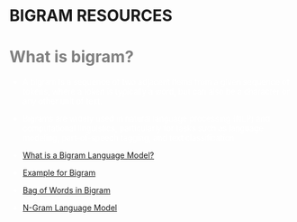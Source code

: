<h1>

 **BIGRAM RESOURCES**

</h1>

<span style="color:grey">
<h1> What is bigram?</h1>



<span style="color:white">

* A bigram is a sequence of two adjacent items from a given sequence of tokens, where a token is typically a word, but can also be a character or any other unit of text.
*  Bigrams are widely used in natural language processing (NLP) and computational linguistics, particularly for tasks such as language modeling, part-of-speech tagging, and text classification





* [What is a Bigram Language Model?](https://www.educative.io/answers/what-is-a-bigram-language-model)

* [Example for Bigram](https://docs.informatica.com/data-quality-and-governance/informatica-data-quality/10-4-0/developer-transformation-guide/comparison-transformation/field-matching-strategies/bigram.html)

* [Bag of Words in Bigram](https://www.youtube.com/watch?v=ThHoY2g3NEU)
*  [N-Gram Language Model](https://www.youtube.com/watch?v=zz1CFBS4NaY)
  